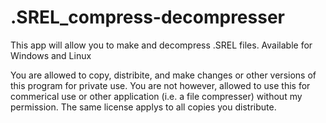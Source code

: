 # .SREL_compress-decompresser
This app will allow you to make and decompress .SREL files. Available for Windows and Linux

You are allowed to copy, distribite, and make changes or other versions of this program for private use.
You are not however, allowed to use this for commerical use or other application (i.e. a file compresser) without my permission.
The same license applys to all copies you distribute.
